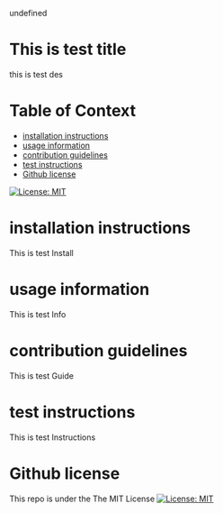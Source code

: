 
undefined
# This is test title

this is test des

# Table of Context

- [installation instructions](#installation-instructions)
- [usage information](#usage-information)
- [contribution guidelines](#contribution-guidelines)
- [test instructions](#test-instructions)
- [Github license](#github-license)

[![License: MIT](https://img.shields.io/badge/License-MIT-yellow.svg)](https://opensource.org/licenses/MIT)
# installation instructions

This is test Install

# usage information

This is test Info

# contribution guidelines

This is test Guide

# test instructions

This is test Instructions

# Github license

This repo is under the The MIT License [![License: MIT](https://img.shields.io/badge/License-MIT-yellow.svg)](https://opensource.org/licenses/MIT)

